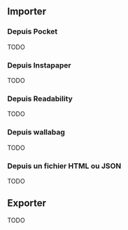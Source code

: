 ## Importer

### Depuis Pocket
TODO

### Depuis Instapaper
TODO

### Depuis Readability
TODO

### Depuis wallabag
TODO

### Depuis un fichier HTML ou JSON
TODO

## Exporter
TODO
